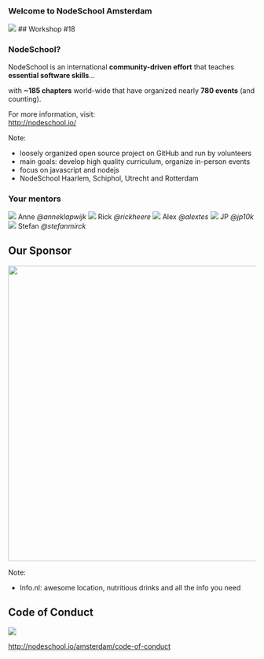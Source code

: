 ### Welcome to NodeSchool Amsterdam
<img src="images/nodeschool-logo.png" style="border: 0; box-shadow: none; ">
## Workshop #18


### NodeSchool?

<p class="fragment">NodeSchool is an international <strong>community-driven effort</strong> that teaches <strong>essential software skills</strong>&hellip;</p>
<p class="fragment">with <strong>~185 chapters</strong> world-wide that have organized nearly <strong>780 events</strong> (and counting).</p>
<p class="fragment">For more information, visit:<br><a href="http://nodeschool.io/">http://nodeschool.io/</a></p>

Note:
- loosely organized open source project on GitHub and run by volunteers
- main goals: develop high quality curriculum, organize in-person events
- focus on javascript and nodejs
- NodeSchool Haarlem, Schiphol, Utrecht and Rotterdam


### Your mentors

<div class="hosts">
	<a class="host">
		<img src="https://avatars0.githubusercontent.com/u/3767167?v=4&s=400">
		<span>Anne</span>
		<i class="twitter">@anneklapwijk</i>
	</a>
	<a class="host">
		<img src="https://avatars1.githubusercontent.com/u/803178?v=3&s=400">
		<span>Rick</span>
		<i class="twitter">@rickheere</i>
	</a>
	<a class="host">
		<img src="https://avatars2.githubusercontent.com/u/2011351?v=3&s=460">
		<span>Alex</span>
		<i class="twitter">@alextes</i>
	</a>
	<!-- <a class="host">
		<img src="https://avatars3.githubusercontent.com/u/944406?v=3&s=460">
		<span>Titus</span>
		<i class="twitter">@wooorm</i>
	</a> -->
	<!-- <a class="host">
		<img src="images/jon.png">
		<span>Jon</span>
		<i class="twitter">@jonkoops</i>
	</a> -->
	<!-- <a class="host">
		<img src="images/daniel-leu.jpeg">
		<span>Daniel</span>
		<i class="twitter">@leudanielm</i>
	</a> -->
	<!-- <a class="host">
		<img src="https://avatars2.githubusercontent.com/u/1716463?v=3&s=460">
		<span>Daijirō</span>
		<i class="twitter">@watilde</i>
	</a> -->
	<!-- <a class="host">
		<img src="images/unicorn-zombie-slayer.jpg">
		<span>Ramon</span>
		<i class="twitter">@ramongebben</i>
	</a> -->
	<!-- <a class="host">
		<img src="https://avatars2.githubusercontent.com/u/1877200?v=3&s=400">
		<span>Sannie</span>
		<i class="twitter">@sanniekwakman</i>
	</a> -->
	<a class="host">
		<img src="https://avatars0.githubusercontent.com/u/1814479?v=3&s=400">
		<span>JP</span>
		<i class="twitter">@jp10k</i>
	</a>
	<!-- <a class="host">
		<img src="https://avatars0.githubusercontent.com/u/5583336?v=4&s=460">
		<span>Mike</span>
		<i class="twitter">@MikeWoudenberg</i>
	</a> -->
	<!-- <a class="host">
		<img src="https://avatars2.githubusercontent.com/u/5013206?v=4&s=400">
		<span>George</span>
		<i class="twitter">@GeorgeSapkin</i>
	</a> -->
	<!-- <a class="host">
		<img src="https://media.licdn.com/media/p/1/000/24d/201/2f6e929.jpg">
		<span>Todd</span>
		<i class="twitter">@toddmerrill</i>
	</a>
	<a class="host">
		<img src="https://avatars2.githubusercontent.com/u/895154?s=400&v=4">
		<span>Daan</span>
		<i class="twitter">@daanpeeer</i>
	</a> -->
	<a class="host">
		<img src="https://avatars2.githubusercontent.com/u/3287987?v=3&s=400">
		<span>Stefan</span>
		<i class="twitter">@stefanmirck</i>
	</a>
</div>


## Our Sponsor


<img src="images/info.nl.png" width="600" class="logo">

Note:
- Info.nl: awesome location, nutritious drinks and all the info you need


## Code of Conduct

<img src="images/excellent.jpg"><!-- .element: class="fragment"  -->

http://nodeschool.io/amsterdam/code-of-conduct <!-- .element: class="fragment"  -->
